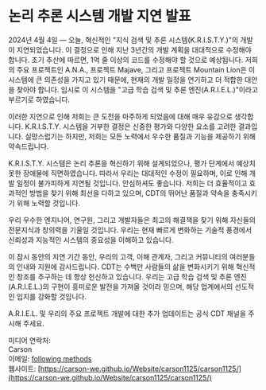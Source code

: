 # 논리 추론 시스템 개발 지연 발표

2024년 4월 4일 — 오늘, 혁신적인 "지식 검색 및 추론 시스템(K.R.I.S.T.Y.)"의 개발이 지연되었습니다. 이 결정으로 인해 지난 3년간의 개발 계획을 대대적으로 수정해야 합니다. 초기 추산에 따르면, 1억 줄 이상의 코드를 수정해야 할 것으로 예상됩니다. 저희의 주요 프로젝트인 A.N.A., 프로젝트 Majave, 그리고 프로젝트 Mountain Lion은 이 시스템에 큰 의존성을 가지고 있기 때문에, 현재의 개발 일정을 연기하고 더 적합한 대안을 찾아야 합니다. 임시로 이 시스템을 "고급 학습 검색 및 추론 엔진(A.R.I.E.L.)"이라고 부르기로 하였습니다.

이러한 지연으로 인해 저희는 큰 도전을 마주하게 되었음에 대해 매우 유감으로 생각합니다. K.R.I.S.T.Y. 시스템을 거부한 결정은 신중한 평가와 다양한 요소를 고려한 결과입니다. 실망스럽기는 하지만, 저희는 모든 노력에서 우수한 품질과 기능을 제공하기 위해 약속드립니다.

K.R.I.S.T.Y. 시스템은 논리 추론을 혁신하기 위해 설계되었으나, 평가 단계에서 예상치 못한 장애물에 직면하였습니다. 따라서 우리는 대대적인 수정이 필요하며, 이로 인해 개발 일정이 불가피하게 지연될 것입니다. 안심하셔도 좋습니다. 저희는 더 효율적이고 효과적인 방법을 찾기 위해 최선을 다하고 있으며, CDT의 뛰어난 품질과 약속을 충족시키기 위해 노력할 것입니다.

우리 우수한 엔지니어, 연구원, 그리고 개발자들은 최고의 해결책을 찾기 위해 자신들의 전문지식과 창의력을 기울일 것입니다. 우리는 현재 빠르게 변화하는 기술적 풍경에서 신뢰성과 지능적인 시스템의 중요성을 이해하고 있습니다.

이 잠시 동안의 지연 기간 동안, 우리의 고객, 이해 관계자, 그리고 커뮤니티의 여러분들의 인내와 지원에 감사드립니다. CDT는 수백만 사람들의 삶을 변화시키기 위해 혁신적인 창조를 추구하는 데 항상 헌신하고 있습니다. 우리는 고급 학습 검색 및 추론 엔진(A.R.I.E.L.)의 구현이 흥미로운 발전을 가져올 것이라 믿으며, 해당 업계에서의 선도적인 입지를 강화할 것입니다.

A.R.I.E.L. 및 우리의 주요 프로젝트 개발에 대한 추가 업데이트는 공식 CDT 채널을 주시해 주세요.

미디어 연락처:<br>
Carson<br>
이메일: [following methods](https://carson-we.github.io/contact.html)<br>
웹사이트: [https://carson-we.github.io/Website/carson1125/carson1125/](https://carson-we.github.io/Website/carson1125/carson1125/)
